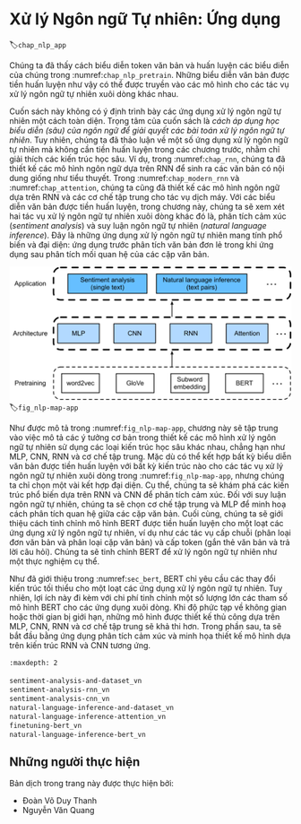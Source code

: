 <!--
# Natural Language Processing: Applications
-->

# Xử lý Ngôn ngữ Tự nhiên: Ứng dụng
:label:`chap_nlp_app`

<!--
We have seen how to represent text tokens and train their representations in :numref:`chap_nlp_pretrain`.
Such pretrained text representations can be fed to various models for different downstream natural language processing tasks.
-->


Chúng ta đã thấy cách biểu diễn token văn bản và huấn luyện các biểu diễn của chúng trong :numref:`chap_nlp_pretrain`.
Những biểu diễn văn bản được tiền huấn luyện như vậy có thể được truyền vào các mô hình cho các tác vụ xử lý ngôn ngữ tự nhiên xuôi dòng khác nhau.


<!--
This book does not intend to cover natural language processing applications in a comprehensive manner.
Our focus is on *how to apply (deep) representation learning of languages to addressing natural language processing problems*.
Nonetheless, we have already discussed several natural language processing applications without pretraining in earlier chapters, just for explaining deep learning architectures.
For instance, in :numref:`chap_rnn`, we have relied on RNNs to design language models to generate novella-like text.
In :numref:`chap_modern_rnn` and :numref:`chap_attention`, we have also designed models based on RNNs and attention mechanisms for machine translation.
Given pretrained text representations, in this chapter, we will consider two more downstream natural language processing tasks: sentiment analysis and natural language inference.
These are popular and representative natural language processing applications: the former analyzes single text and the latter analyzes relationships of text pairs.
-->

Cuốn sách này không có ý định trình bày các ứng dụng xử lý ngôn ngữ tự nhiên một cách toàn diện.
Trọng tâm của cuốn sách là *cách áp dụng học biểu diễn (sâu) của ngôn ngữ để giải quyết các bài toán xử lý ngôn ngữ tự nhiên*.
Tuy nhiên, chúng ta đã thảo luận về một số ứng dụng xử lý ngôn ngữ tự nhiên mà không cần tiền huấn luyện trong các chương trước, nhằm chỉ giải thích các kiến ​​trúc học sâu.
Ví dụ, trong :numref:`chap_rnn`, chúng ta đã thiết kế các mô hình ngôn ngữ dựa trên RNN để sinh ra các văn bản có nội dung giống như tiểu thuyết.
Trong :numref:`chap_modern_rnn` và :numref:`chap_attention`, chúng ta cũng đã thiết kế các mô hình ngôn ngữ dựa trên RNN và các cơ chế tập trung cho tác vụ dịch máy.
Với các biểu diễn văn bản được tiền huấn luyện, trong chương này, chúng ta sẽ xem xét hai tác vụ xử lý ngôn ngữ tự nhiên xuôi dòng khác đó là, phân tích cảm xúc (*sentiment analysis*) và suy luận ngôn ngữ tự nhiên (*natural language inference*).
Đây là những ứng dụng xử lý ngôn ngữ tự nhiên mang tính phổ biến và đại diện: ứng dụng trước phân tích văn bản đơn lẻ trong khi ứng dụng sau phân tích mối quan hệ của các cặp văn bản.


<!--
![Pretrained text representations can be fed to various deep learning architectures for different downstream natural language processing applications. This chapter focuses on how to design models for different downstream natural language processing applications.](../img/nlp-map-app.svg)
-->

![Biểu diễn văn bản được tiền huấn luyện có thể được truyền vào các kiến trúc học sâu cho các ứng dụng xử lý ngôn ngữ tự nhiên xuôi dòng. Chương này sẽ tập trung vào cách thiết kế các ứng dụng xử lý ngôn ngữ tự nhiên xuôi dòng khác nhau. ](../img/nlp-map-app.svg)
:label:`fig_nlp-map-app`


<!--
As depicted in :numref:`fig_nlp-map-app`, this chapter focuses on describing the basic ideas of designing natural language processing models 
using different types of deep learning architectures, such as MLPs, CNNs, RNNs, and attention.
Though it is possible to combine any pretrained text representations with any architecture for 
either downstream natural language processing task in :numref:`fig_nlp-map-app`, we select a few representative combinations.
Specifically, we will explore popular architectures based on RNNs and CNNs for sentiment analysis.
For natural language inference, we choose attention and MLPs to demonstrate how to analyze text pairs.
In the end, we introduce how to fine-tune a pretrained BERT model for a wide range of natural language processing applications,
such as on a sequence level (single text classification and text pair classification) and a token level (text tagging and question answering).
As a concrete empirical case, we will fine-tune BERT for natural language processing.
-->


Như được mô tả trong :numref:`fig_nlp-map-app`, chương này sẽ tập trung vào việc mô tả các ý tưởng cơ bản trong thiết kế các mô hình xử lý ngôn ngữ tự nhiên
sử dụng các loại kiến ​​trúc học sâu khác nhau, chẳng hạn như MLP, CNN, RNN và cơ chế tập trung.
Mặc dù có thể kết hợp bất kỳ biểu diễn văn bản được tiền huấn luyện với bất kỳ kiến ​​trúc nào cho các tác vụ xử lý ngôn ngữ tự nhiên xuôi dòng trong :numref:`fig_nlp-map-app`, nhưng chúng ta chỉ chọn một vài kết hợp đại diện.
Cụ thể, chúng ta sẽ khám phá các kiến ​​trúc phổ biến dựa trên RNN và CNN để phân tích cảm xúc.
Đối với suy luận ngôn ngữ tự nhiên, chúng ta sẽ chọn cơ chế tập trung và MLP để minh hoạ cách phân tích quan hệ giữa các cặp văn bản.
Cuối cùng, chúng ta sẽ giới thiệu cách tinh chỉnh mô hình BERT được tiền huấn luyện cho một loạt các ứng dụng xử lý ngôn ngữ tự nhiên,
ví dụ như các tác vụ cấp chuỗi (phân loại đơn văn bản và phân loại cặp văn bản) và cấp token (gắn thẻ văn bản và trả lời câu hỏi).
Chúng ta sẽ tinh chỉnh BERT để xử lý ngôn ngữ tự nhiên như một thực nghiệm cụ thể.


<!--
As we have introduced in :numref:`sec_bert`, BERT requires minimal architecture changes for a wide range of natural language processing applications.
However, this benefit comes at the cost of fine-tuning a huge number of BERT parameters for the downstream applications.
When space or time is limited, those crafted models based on MLPs, CNNs, RNNs, and attention are more feasible.
In the following, we start by the sentiment analysis application and illustrate the model design based on RNNs and CNNs, respectively.
-->

Như đã giới thiệu trong :numref:`sec_bert`, BERT chỉ yêu cầu các thay đổi kiến trúc tối thiểu cho một loạt các ứng dụng xử lý ngôn ngữ tự nhiên.
Tuy nhiên, lợi ích này đi kèm với chi phí tinh chỉnh một số lượng lớn các tham số mô hình BERT cho các ứng dụng xuôi dòng.
Khi độ phức tạp về không gian hoặc thời gian bị giới hạn, những mô hình được thiết kế thủ công dựa trên MLP, CNN, RNN và cơ chế tập trung sẽ khả thi hơn.
Trong phần sau, ta sẽ bắt đầu bằng ứng dụng phân tích cảm xúc và minh họa thiết kế mô hình dựa trên kiến trúc RNN và CNN tương ứng.


```toc
:maxdepth: 2

sentiment-analysis-and-dataset_vn
sentiment-analysis-rnn_vn
sentiment-analysis-cnn_vn
natural-language-inference-and-dataset_vn
natural-language-inference-attention_vn
finetuning-bert_vn
natural-language-inference-bert_vn
```

## Những người thực hiện
Bản dịch trong trang này được thực hiện bởi:

* Đoàn Võ Duy Thanh
* Nguyễn Văn Quang
